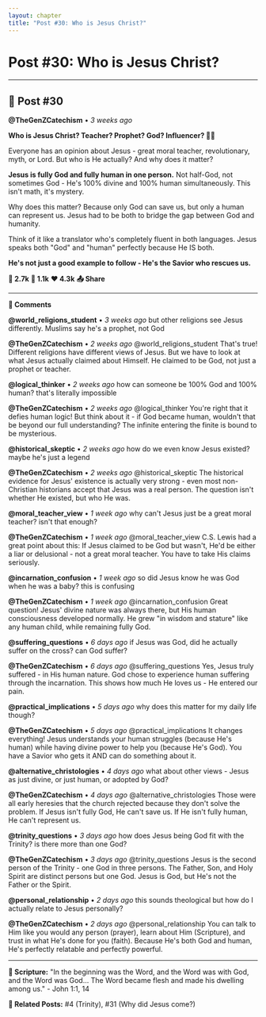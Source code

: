 ```yaml
---
layout: chapter
title: "Post #30: Who is Jesus Christ?"
---
```

# Post #30: Who is Jesus Christ?

---

## 📱 Post #30

**@TheGenZCatechism** • *3 weeks ago*

**Who is Jesus Christ? Teacher? Prophet? God? Influencer? 🤔✨**

Everyone has an opinion about Jesus - great moral teacher, revolutionary, myth, or Lord. But who is He actually? And why does it matter?

**Jesus is fully God and fully human in one person.** Not half-God, not sometimes God - He's 100% divine and 100% human simultaneously. This isn't math, it's mystery.

Why does this matter? Because only God can save us, but only a human can represent us. Jesus had to be both to bridge the gap between God and humanity.

Think of it like a translator who's completely fluent in both languages. Jesus speaks both "God" and "human" perfectly because He IS both.

**He's not just a good example to follow - He's the Savior who rescues us.**

**💭 2.7k** **🔄 1.1k** **❤️ 4.3k** **📤 Share**

---

**💬 Comments**

**@world_religions_student** • *3 weeks ago*
but other religions see Jesus differently. Muslims say he's a prophet, not God

**@TheGenZCatechism** • *2 weeks ago*
@world_religions_student That's true! Different religions have different views of Jesus. But we have to look at what Jesus actually claimed about Himself. He claimed to be God, not just a prophet or teacher.

**@logical_thinker** • *2 weeks ago*
how can someone be 100% God and 100% human? that's literally impossible

**@TheGenZCatechism** • *2 weeks ago*
@logical_thinker You're right that it defies human logic! But think about it - if God became human, wouldn't that be beyond our full understanding? The infinite entering the finite is bound to be mysterious.

**@historical_skeptic** • *2 weeks ago*
how do we even know Jesus existed? maybe he's just a legend

**@TheGenZCatechism** • *2 weeks ago*
@historical_skeptic The historical evidence for Jesus' existence is actually very strong - even most non-Christian historians accept that Jesus was a real person. The question isn't whether He existed, but who He was.

**@moral_teacher_view** • *1 week ago*
why can't Jesus just be a great moral teacher? isn't that enough?

**@TheGenZCatechism** • *1 week ago*
@moral_teacher_view C.S. Lewis had a great point about this: If Jesus claimed to be God but wasn't, He'd be either a liar or delusional - not a great moral teacher. You have to take His claims seriously.

**@incarnation_confusion** • *1 week ago*
so did Jesus know he was God when he was a baby? this is confusing

**@TheGenZCatechism** • *1 week ago*
@incarnation_confusion Great question! Jesus' divine nature was always there, but His human consciousness developed normally. He grew "in wisdom and stature" like any human child, while remaining fully God.

**@suffering_questions** • *6 days ago*
if Jesus was God, did he actually suffer on the cross? can God suffer?

**@TheGenZCatechism** • *6 days ago*
@suffering_questions Yes, Jesus truly suffered - in His human nature. God chose to experience human suffering through the incarnation. This shows how much He loves us - He entered our pain.

**@practical_implications** • *5 days ago*
why does this matter for my daily life though?

**@TheGenZCatechism** • *5 days ago*
@practical_implications It changes everything! Jesus understands your human struggles (because He's human) while having divine power to help you (because He's God). You have a Savior who gets it AND can do something about it.

**@alternative_christologies** • *4 days ago*
what about other views - Jesus as just divine, or just human, or adopted by God?

**@TheGenZCatechism** • *4 days ago*
@alternative_christologies Those were all early heresies that the church rejected because they don't solve the problem. If Jesus isn't fully God, He can't save us. If He isn't fully human, He can't represent us.

**@trinity_questions** • *3 days ago*
how does Jesus being God fit with the Trinity? is there more than one God?

**@TheGenZCatechism** • *3 days ago*
@trinity_questions Jesus is the second person of the Trinity - one God in three persons. The Father, Son, and Holy Spirit are distinct persons but one God. Jesus is God, but He's not the Father or the Spirit.

**@personal_relationship** • *2 days ago*
this sounds theological but how do I actually relate to Jesus personally?

**@TheGenZCatechism** • *2 days ago*
@personal_relationship You can talk to Him like you would any person (prayer), learn about Him (Scripture), and trust in what He's done for you (faith). Because He's both God and human, He's perfectly relatable and perfectly powerful.

---

**📖 Scripture:** "In the beginning was the Word, and the Word was with God, and the Word was God... The Word became flesh and made his dwelling among us." - John 1:1, 14

**🔗 Related Posts:** #4 (Trinity), #31 (Why did Jesus come?) 
